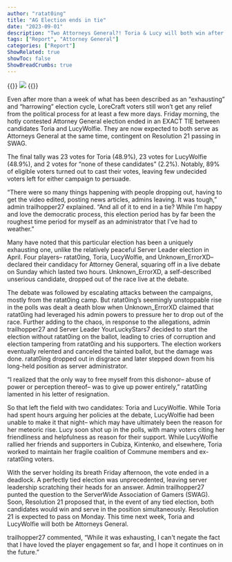 ```yaml
---
author: "ratat0ing"
title: "AG Election ends in tie"
date: "2023-09-01"
description: "Two Attorneys General?! Toria & Lucy will both win after "exhausing" election ends in stalemate"
tags: ["Report", "Attorney General"]
categories: ["Report"]
ShowRelated: true
showToc: false
ShowBreadCrumbs: true
---
```


{{<rawhtml>}}
    <img src = "\uploads\ag_election.png">
{{</rawhtml>}}

Even after more than a week of what has been described as an “exhausting” and “harrowing” election cycle, LoreCraft voters still won’t get any relief from the political process for at least a few more days. Friday morning, the hotly contested Attorney General election ended in an EXACT TIE between candidates Toria and LucyWolfie. They are now expected to both serve as Attorneys General at the same time, contingent on Resolution 21 passing in SWAG.

The final tally was 23 votes for Toria (48.9%), 23 votes for LucyWolfie (48.9%), and 2 votes for “none of these candidates” (2.2%). Notably, 89% of eligible voters turned out to cast their votes, leaving few undecided voters left for either campaign to persuade.

“There were so many things happening with people dropping out, having to get the video edited, posting news articles, admins leaving. It was tough,” admin trailhopper27 explained. “And all of it to end in a tie? While I'm happy and love the democratic process, this election period has by far been the roughest time period for myself as an administrator that I've had to weather.”

Many have noted that this particular election has been a uniquely exhausting one, unlike the relatively peaceful Server Leader election in April. Four players– ratat0ing, Toria, LucyWolfie, and Unknown_ErrorXD– declared their candidacy for Attorney General, squaring off in a live debate on Sunday which lasted two hours. Unknown_ErrorXD, a self-described unserious candidate, dropped out of the race live at the debate.

The debate was followed by escalating attacks between the campaigns, mostly from the ratat0ing camp. But ratat0ing’s seemingly unstoppable rise in the polls was dealt a death blow when Unknown_ErrorXD claimed that ratat0ing had leveraged his admin powers to pressure her to drop out of the race. Further adding to the chaos, in response to the allegations, admin trailhopper27 and Server Leader YourLuckyStars7 decided to start the election without ratat0ing on the ballot, leading to cries of corruption and election tampering from ratat0ing and his supporters. The election workers eventually relented and canceled the tainted ballot, but the damage was done. ratat0ing dropped out in disgrace and later stepped down from his long-held position as server administrator.

“I realized that the only way to free myself from this dishonor– abuse of power or perception thereof– was to give up power entirely,” ratat0ing lamented in his letter of resignation.

So that left the field with two candidates: Toria and LucyWolfie. While Toria had spent hours arguing her policies at the debate, LucyWolfie had been unable to make it that night– which may have ultimately been the reason for her meteoric rise. Lucy soon shot up in the polls, with many voters citing her friendliness and helpfulness as reason for their support. While LucyWolfie rallied her friends and supporters in Cubiza, Kintenko, and elsewhere, Toria worked to maintain her fragile coalition of Commune members and ex-ratat0ing voters.

With the server holding its breath Friday afternoon, the vote ended in a deadlock. A perfectly tied election was unprecedented, leaving server leadership scratching their heads for an answer. Admin trailhopper27 punted the question to the ServerWide Association of Gamers (SWAG). Soon, Resolution 21 proposed that, in the event of any tied election, both candidates would win and serve in the position simultaneously. Resolution 21 is expected to pass on Monday. This time next week, Toria and LucyWolfie will both be Attorneys General.

trailhopper27 commented, “While it was exhausting, I can't negate the fact that I have loved the player engagement so far, and I hope it continues on in the future.”
